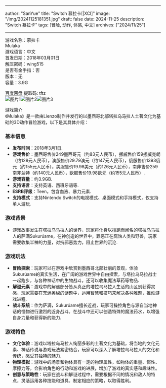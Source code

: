 
---
author: "SanYue"
title: "Switch 慕拉卡[|XCI]"
image: "/img/20241125181351.jpg"
draft: false
date: 2024-11-25
description: "Switch 慕拉卡"
tags: [冒险, 动作, 体感, 中文]
archives: ["2024/11/25"]

---

游戏名称：慕拉卡   
Mulaka    
游戏语言：中文  
首发日期：2018年03月01日  
解压密码：wing515  
是否有金手指：否  
版本：无   
容量：3.9G

[百度网盘](https://pan.baidu.com/s/1J2M52fnwjn0D6Z3-BlWLIA) 提取码: tftz  
![图片1](/img/c1116f.jpg)![图片2](/img/8b0bc8.jpg)![图片3](/img/41f4f1.jpg)  

游戏简介  
《Mulaka》是一款由Lienzo制作并发行的以墨西哥北部塔拉乌马拉人土著文化为基础的3D动作冒险游戏，以下是其具体介绍：

### 基本信息
- **发布时间**：2018年3月1日.
- **游戏售价**：墨西哥售价249墨西哥元（约83元人民币），挪威售价159挪威克朗（约128元人民币），澳服售价29.79澳元（约147元人民币），俄服售价1393俄元（约155元人民币），美服售价19.98美元（约126元人民币），南非售价259南非兰特（约140元人民币），欧服售价19.98欧元（约155元人民币）.
- **游戏容量**：约3.9GB.
- **支持语言**：支持英语、西班牙语等.
- **ESRB评级**：Teen，包含血液、暴力元素.
- **支持模式**：支持Nintendo Switch的电视模式、桌面模式和手持模式，仅支持单人游玩.

### 游戏背景
- 游戏故事发生在塔拉乌马拉人的世界，玩家将化身以擅跑而闻名的塔拉乌马拉人的萨满Sukurúame，在神创造的世界中，罪恶正在腐蚀人类和野兽，玩家需要收集半神的力量，对抗邪恶势力，阻止世界的沉沦.

### 游戏玩法
- **冒险探索**：玩家可以在游戏中欣赏到墨西哥北部壮丽的景观，体验Sukurúame的真实生活，在广阔的游戏世界中自由探索，与塔拉乌马拉战士一起跑步，与各种神话中的生物战斗，还可以收集魔法草药等物品.
- **解谜元素**：游戏中的解谜部分皆从真正的塔拉乌马拉人生活的山区别获得灵感，玩家需要在充满奥秘的谜题中，运用智慧和技巧来解决各种难题，推动游戏进程.
- **战斗系统**：作为萨满，Sukurúame擅长近战，玩家可操控角色与源自当地神话的怪物进行激烈的近身战斗，在战斗中还可以创造特殊的魔法药水，以增强自身力量和获得新的能力.

### 游戏特色
- **文化体验**：游戏以塔拉乌马拉人绚丽多彩的土著文化为基础，将当地的文化元素、神话传说与游戏玩法紧密结合，玩家可以深入了解塔拉乌马拉人的文化和传统，感受其独特的魅力.
- **物理模拟**：游戏中的场景和物体具有一定的物理属性，如物体的重量、惯性、摩擦力等，会影响角色的行动和游戏的进展，增加了游戏的真实感和趣味性。
- **创意与策略性**：玩家在战斗和解谜过程中，需要根据不同的情况和敌人的特点，灵活运用各种技能和道具，制定相应的策略，以取得胜利。
